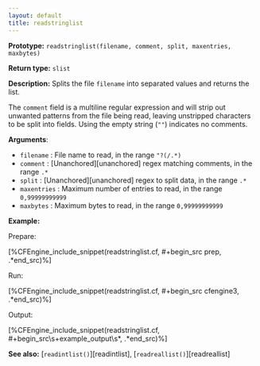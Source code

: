```yaml
---
layout: default
title: readstringlist
---
```


**Prototype:** `readstringlist(filename, comment, split, maxentries, maxbytes)`

**Return type:** `slist`

**Description:** Splits the file `filename` into separated
values and returns the list.

The `comment` field is a multiline regular expression and will strip out
unwanted patterns from the file being read, leaving unstripped characters to be
split into fields. Using the empty string (`""`) indicates no comments.

**Arguments**:

* `filename` : File name to read, in the range `"?(/.*)`
* `comment` : [Unanchored][unanchored] regex matching comments, in the range `.*`
* `split` : [Unanchored][unanchored] regex to split data, in the range `.*`
* `maxentries` : Maximum number of entries to read, in the range
`0,99999999999`
* `maxbytes` : Maximum bytes to read, in the range `0,99999999999`

**Example:**

Prepare:

[%CFEngine_include_snippet(readstringlist.cf, #\+begin_src prep, .*end_src)%]

Run:

[%CFEngine_include_snippet(readstringlist.cf, #\+begin_src cfengine3, .*end_src)%]

Output:

[%CFEngine_include_snippet(readstringlist.cf, #\+begin_src\s+example_output\s*, .*end_src)%]

**See also:** [`readintlist()`][readintlist], [`readreallist()`][readreallist]
